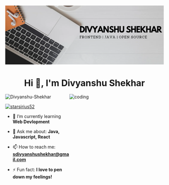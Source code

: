 ![logo](https://github.com/Divyanshu832/Divyanshu832/blob/main/Linkedin%20cover%20page.png)
<br/>
<h1 align="center">Hi 👋, I'm Divyanshu Shekhar</h1>
<img align="right" alt="coding" width="300" height="300" src="Image Readme.jpg">

<p align="left"> <img src="https://komarev.com/ghpvc/?username=Divyanshu832&label=Profile%20views&color=0e75b6&style=flat" alt="Divyanshu-Shekhar" /> </p>

<p align="left"> <a href="https://twitter.com/Divyanshu23029" target="blank"><img src="https://img.shields.io/twitter/follow/Divyanshu-Shekhar?logo=twitter&style=for-the-badge" alt="starsirius52" /></a> </p>

- 🌱 I’m currently learning **Web Devlopment**

- 💬 Ask me about: **Java, Javascript, React**

- 📫 How to reach me: **sdivyanshushekhar@gmail.com**

- ⚡ Fun fact: **I love to pen down my feelings!**

